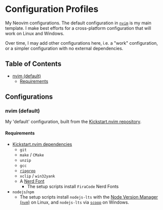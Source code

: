 # Configuration Profiles <!-- omit in toc -->

My Neovim configurations. The default configuration in [`nvim`](./nvim/) is my main template. I make best efforts for a cross-platform configuration that will work on Linux and Windows.

Over time, I may add other configurations here, i.e. a "work" configuration, or a simpler configuration with no external dependencies.

## Table of Contents <!-- omit in toc -->

- [nvim (default)](#nvim-default)
  - [Requirements](#requirements)

## Configurations <!-- omit in toc -->

### nvim (default)

My 'default' configuration, built from the [Kickstart.nvim repository](https://github.com/nvim-lua/kickstart.nvim).

#### Requirements

- [Kickstart.nvim dependencies](https://github.com/nvim-lua/kickstart.nvim?tab=readme-ov-file#install-external-dependencies)
  - `git`
  - `make` / `CMake`
  - `unzip`
  - `gcc`
  - [`ripgrep`](https://github.com/BurntSushi/ripgrep#installation)
  - `xclip` / `win32yank`
  - A [Nerd Font](https://www.nerdfonts.com/)
    - The setup scripts install `FiraCode` Nerd Fonts
- `nodejs`/`npm`
  - The setup scripts install `nodejs-lts` with the [Node Version Manager (`nvm`)](https://github.com/nvm-sh/nvm) on Linux, and `nodejs-lts` via [`scoop`](https://scoop.sh) on Windows.
